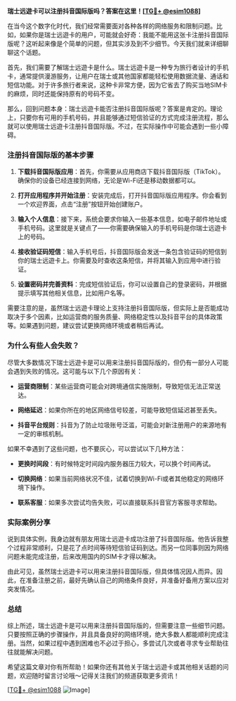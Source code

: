 **瑞士远遊卡可以注册抖音国际版吗？答案在这里！[[TG💪+ @esim1088](https://t.me/s/esim1088)]**

在当今这个数字化时代，我们经常需要面对各种各样的网络服务和限制问题。比如，如果你是瑞士远遊卡的用户，可能就会好奇：我能不能用这张卡注册抖音国际版呢？这听起来像是个简单的问题，但其实涉及到不少细节。今天我们就来详细聊聊这个话题。

首先，我们需要了解瑞士远遊卡是什么。瑞士远遊卡是一种专为旅行者设计的手机卡，通常提供漫游服务，让用户在瑞士或其他国家都能轻松使用数据流量、通话和短信功能。对于许多旅行者来说，这种卡非常方便，因为它省去了购买当地SIM卡的麻烦，同时还能保持原有的号码不变。

那么，回到问题本身：瑞士远遊卡能否注册抖音国际版呢？答案是肯定的。理论上，只要你有可用的手机号码，并且能够通过短信验证的方式完成注册流程，那么就可以使用瑞士远遊卡注册抖音国际版。不过，在实际操作中可能会遇到一些小障碍。

### 注册抖音国际版的基本步骤

1. **下载抖音国际版应用**：首先，你需要从应用商店下载抖音国际版（TikTok）。确保你的设备已经连接到网络，无论是Wi-Fi还是移动数据都可以。

2. **打开应用程序并开始注册**：安装完成后，打开抖音国际版应用程序。你会看到一个欢迎界面，点击“注册”按钮开始创建账户。

3. **输入个人信息**：接下来，系统会要求你输入一些基本信息，如电子邮件地址或手机号码。这里就是关键点了——你需要确保输入的手机号码是你瑞士远遊卡上的号码。

4. **接收验证码短信**：输入手机号后，抖音国际版会发送一条包含验证码的短信到你的瑞士远遊卡上。你需要及时查收这条短信，并将其输入到应用中进行验证。

5. **设置密码并完善资料**：完成短信验证后，你可以设置自己的登录密码，并根据提示填写其他相关信息，比如用户名等。

需要注意的是，虽然瑞士远遊卡理论上支持注册抖音国际版，但实际上是否能成功取决于多个因素，比如运营商的服务质量、网络稳定性以及抖音平台的具体政策等。如果遇到问题，建议尝试更换网络环境或者稍后再试。

### 为什么有些人会失败？

尽管大多数情况下瑞士远遊卡是可以用来注册抖音国际版的，但仍有一部分人可能会遇到失败的情况。这可能与以下几个原因有关：

- **运营商限制**：某些运营商可能会对跨境通信实施限制，导致短信无法正常送达。
  
- **网络延迟**：如果你所在的地区网络信号较差，可能导致短信延迟甚至丢失。
  
- **抖音平台规则**：抖音为了防止垃圾账号泛滥，可能会对新注册用户的来源地有一定的审核机制。

如果不幸遇到了这些问题，也不要灰心，可以尝试以下几种方法：

- **更换时间段**：有时候特定时间段内服务器压力较大，可以换个时间再试。
  
- **切换网络**：如果当前网络状况不佳，试着切换到Wi-Fi或者其他稳定的网络环境下操作。

- **联系客服**：如果多次尝试均告失败，可以直接联系抖音官方客服寻求帮助。

### 实际案例分享

说到具体实例，我身边就有朋友用瑞士远遊卡成功注册了抖音国际版。他告诉我整个过程非常顺利，只是花了点时间等待短信验证码到达。而另一位同事则因为网络问题未能完成注册，后来改用国内的SIM卡才得以解决。

由此可见，虽然瑞士远遊卡可以用来注册抖音国际版，但具体情况因人而异。因此，在准备注册之前，最好先确认自己的网络条件良好，并准备好备用方案以应对突发情况。

### 总结

综上所述，瑞士远遊卡是可以用来注册抖音国际版的，但需要注意一些细节问题。只要按照正确的步骤操作，并且具备良好的网络环境，绝大多数人都能顺利完成注册。当然，如果过程中遇到困难也不必过于担心，多尝试几次或者寻求专业帮助往往就能解决问题。

希望这篇文章对你有所帮助！如果你还有其他关于瑞士远遊卡或其他相关话题的问题，欢迎随时留言讨论哦～记得关注我们的频道获取更多资讯！

[[TG💪+ @esim1088](https://t.me/s/esim1088) ![Image](https://i.postimg.cc/4NQfJmqS/Snipaste-2025-05-13-00-14-12.png)]